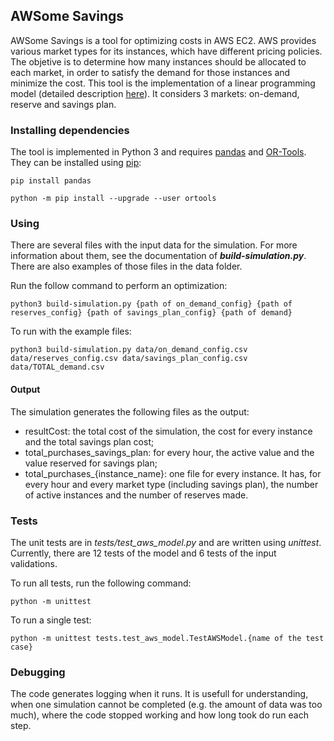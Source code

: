 ## AWSome Savings

AWSome Savings is a tool for optimizing costs in AWS EC2. AWS provides various market types for its instances, which have different pricing policies. The objetive is to determine how many instances should be allocated to each market, in order to satisfy the demand for those instances and minimize the cost. This tool is the implementation of a linear programming model (detailed description [here](https://www.overleaf.com/read/fyfghmzfkmtq)). It considers 3 markets: on-demand, reserve and savings plan.

### Installing dependencies

The tool is implemented in Python 3 and requires [pandas](https://pandas.pydata.org/) and [OR-Tools](https://developers.google.com/optimization). They can be installed using [pip](https://pypi.org/project/pip/):

```
pip install pandas
```

```
python -m pip install --upgrade --user ortools
```

### Using

There are several files with the input data for the simulation. For more information about them, see the documentation of ***build-simulation.py***. There are also examples of those files in the data folder.

Run the follow command to perform an optimization:
```
python3 build-simulation.py {path of on_demand_config} {path of reserves_config} {path of savings_plan_config} {path of demand}
```
To run with the example files:
```
python3 build-simulation.py data/on_demand_config.csv data/reserves_config.csv data/savings_plan_config.csv data/TOTAL_demand.csv
```

#### Output

The simulation generates the following files as the output:
- resultCost: the total cost of the simulation, the cost for every instance and the total 
    savings plan cost;
- total_purchases_savings_plan: for every hour, the active value and the value reserved 
    for savings plan;
- total_purchases_{instance_name}: one file for every instance. It has, for every hour 
    and every market type (including savings plan), the number of active instances and 
    the number of reserves made.

### Tests

The unit tests are in *tests/test_aws_model.py* and are written using *unittest*. Currently, there are 12 tests of the model and 6 tests of the input validations. 

To run all tests, run the following command:
```
python -m unittest
```
To run a single test:
```
python -m unittest tests.test_aws_model.TestAWSModel.{name of the test case}
```
### Debugging

The code generates logging when it runs. It is usefull for understanding, when one simulation cannot be completed (e.g. the amount of data was too much), where the code stopped working and how long took do run each step.
